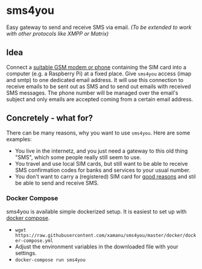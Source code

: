 # sms4you

Easy gateway to send and receive SMS via email. _(To be extended to work with other protocols like XMPP or Matrix)_


## Idea

Connect a [suitable GSM modem or phone](https://wammu.eu/phones/) containing the SIM card into a computer (e.g. a Raspberry Pi) at a fixed place. Give `sms4you` access (imap and smtp) to one dedicated email address. It will use this connection to receive emails to be sent out as SMS and to send out emails with received SMS messages. The phone number will be managed over the email's subject and only emails are accepted coming from a certain email address.


## Concretely - what for?

There can be many reasons, why you want to use `sms4you`. Here are some examples:

* You live in the internetz, and you just need a gateway to this old thing "SMS", which some people really still seem to use.
* You travel and use local SIM cards, but still want to be able to receive SMS confirmation codes for banks and services to your usual number.
* You don't want to carry a (registered) SIM card for [good reasons](https://www.theguardian.com/technology/2016/apr/19/ss7-hack-us-congressman-calls-texts-location-snooping) and stil be able to send and receive SMS.

### Docker Compose

sms4you is available simple dockerized setup. It is easiest to set up with [docker compose](https://docs.docker.com/compose/).

* `wget https://raw.githubusercontent.com/xamanu/sms4you/master/docker/docker-compose.yml`
* Adjust the environment variables in the downloaded file with your settings.
* `docker-compose run sms4you`

